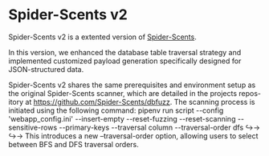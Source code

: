 # Spider-Scents v2

Spider-Scents v2 is a extented version of [Spider-Scents](https://github.com/Spider-Scents/dbfuzz).

In this version, we enhanced the database table traversal strategy and implemented customized payload generation specifically designed for JSON-structured data.



Spider-Scents v2 shares the same prerequisites and environment
setup as the original Spider-Scents scanner, which are detailed in the projects repos-
itory at https://github.com/Spider-Scents/dbfuzz. The scanning process is
initiated using the following command:
pipenv run script --config 'webapp_config.ini' --insert-empty
--reset-fuzzing --reset-scanning --sensitive-rows --primary-keys
--traversal column --traversal-order dfs
↪→
↪→
This introduces a new –traversal-order option, allowing users to select between
BFS and DFS traversal orders.

